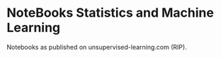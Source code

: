 NoteBooks Statistics and Machine Learning
=========================================

Notebooks as published on unsupervised-learning.com (RIP).
